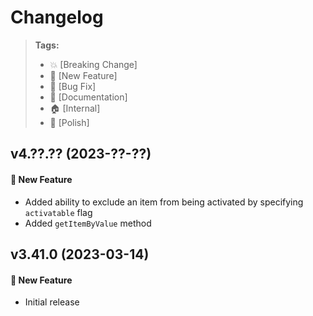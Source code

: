 Changelog
=========

> **Tags:**
> - :boom:       [Breaking Change]
> - :rocket:     [New Feature]
> - :bug:        [Bug Fix]
> - :memo:       [Documentation]
> - :house:      [Internal]
> - :nail_care:  [Polish]

## v4.??.?? (2023-??-??)

#### :rocket: New Feature

* Added ability to exclude an item from being activated by specifying `activatable` flag
* Added `getItemByValue` method

## v3.41.0 (2023-03-14)

#### :rocket: New Feature

* Initial release
